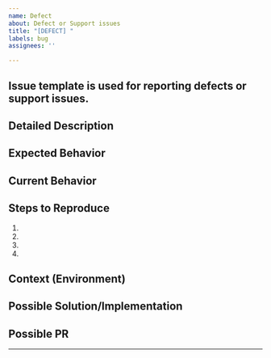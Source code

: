 ```yaml
---
name: Defect
about: Defect or Support issues
title: "[DEFECT] "
labels: bug
assignees: ''

---
```


## Issue template is used for reporting defects or support issues.

<!--- Provide a general summary of the issue in the Title above -->

## Detailed Description
<!--- Provide a detailed description of the defect or support issue -->

## Expected Behavior
<!--- Tell us what should happen -->

## Current Behavior
<!--- Tell us what happens instead of the expected behavior -->

## Steps to Reproduce
<!--- Provide a link to a live example, or an unambiguous set of steps to -->
<!--- reproduce this bug. Include code to reproduce, if relevant -->
1.
2.
3.
4.

## Context (Environment)
<!--- How has this issue affected you? What are you trying to accomplish? -->
<!--- Providing context helps us come up with a solution that is most useful in the real world -->

## Possible Solution/Implementation
<!--- Not obligatory, but suggest an idea, a fix/reason for the bug, a documentation update -->

## Possible PR
<!--- If you have proposed a PR please provide the PR number -->

---
